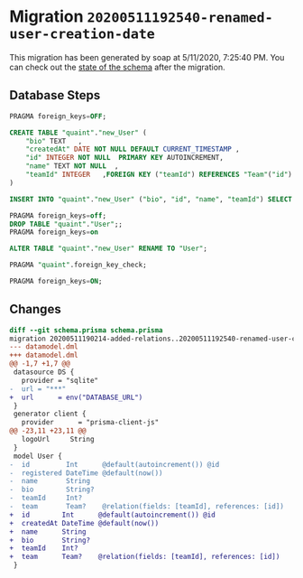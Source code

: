 # Migration `20200511192540-renamed-user-creation-date`

This migration has been generated by soap at 5/11/2020, 7:25:40 PM.
You can check out the [state of the schema](./schema.prisma) after the migration.

## Database Steps

```sql
PRAGMA foreign_keys=OFF;

CREATE TABLE "quaint"."new_User" (
    "bio" TEXT   ,
    "createdAt" DATE NOT NULL DEFAULT CURRENT_TIMESTAMP ,
    "id" INTEGER NOT NULL  PRIMARY KEY AUTOINCREMENT,
    "name" TEXT NOT NULL  ,
    "teamId" INTEGER   ,FOREIGN KEY ("teamId") REFERENCES "Team"("id") ON DELETE SET NULL ON UPDATE CASCADE
) 

INSERT INTO "quaint"."new_User" ("bio", "id", "name", "teamId") SELECT "bio", "id", "name", "teamId" FROM "quaint"."User"

PRAGMA foreign_keys=off;
DROP TABLE "quaint"."User";;
PRAGMA foreign_keys=on

ALTER TABLE "quaint"."new_User" RENAME TO "User";

PRAGMA "quaint".foreign_key_check;

PRAGMA foreign_keys=ON;
```

## Changes

```diff
diff --git schema.prisma schema.prisma
migration 20200511190214-added-relations..20200511192540-renamed-user-creation-date
--- datamodel.dml
+++ datamodel.dml
@@ -1,7 +1,7 @@
 datasource DS {
   provider = "sqlite"
-  url = "***"
+  url      = env("DATABASE_URL")
 }
 generator client {
   provider      = "prisma-client-js"
@@ -23,11 +23,11 @@
   logoUrl     String
 }
 model User {
-  id         Int      @default(autoincrement()) @id
-  registered DateTime @default(now())
-  name       String
-  bio        String?
-  teamId     Int?
-  team       Team?    @relation(fields: [teamId], references: [id])
+  id        Int      @default(autoincrement()) @id
+  createdAt DateTime @default(now())
+  name      String
+  bio       String?
+  teamId    Int?
+  team      Team?    @relation(fields: [teamId], references: [id])
 }
```


